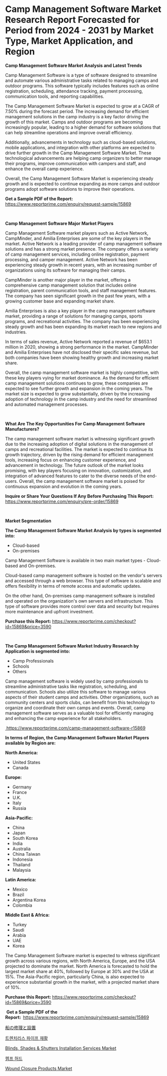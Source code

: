 <p><h1>Camp Management Software Market Research Report Forecasted for Period from 2024 -  2031 by Market Type, Market Application, and Region</h1></p><p><strong>Camp Management Software Market Analysis and Latest Trends</strong></p>
<p><p>Camp Management Software is a type of software designed to streamline and automate various administrative tasks related to managing camps and outdoor programs. This software typically includes features such as online registration, scheduling, attendance tracking, payment processing, communication tools, and reporting capabilities.</p><p>The Camp Management Software Market is expected to grow at a CAGR of 7.50% during the forecast period. The increasing demand for efficient management solutions in the camp industry is a key factor driving the growth of this market. Camps and outdoor programs are becoming increasingly popular, leading to a higher demand for software solutions that can help streamline operations and improve overall efficiency.</p><p>Additionally, advancements in technology such as cloud-based solutions, mobile applications, and integration with other platforms are expected to drive further growth in the Camp Management Software Market. These technological advancements are helping camp organizers to better manage their programs, improve communication with campers and staff, and enhance the overall camp experience.</p><p>Overall, the Camp Management Software Market is experiencing steady growth and is expected to continue expanding as more camps and outdoor programs adopt software solutions to improve their operations.</p></p>
<p><strong>Get a Sample PDF of the Report:&nbsp;</strong> <a href="https://www.reportprime.com/enquiry/request-sample/15869">https://www.reportprime.com/enquiry/request-sample/15869</a></p>
<p>&nbsp;</p>
<p><strong>Camp Management Software Major Market Players</strong></p>
<p><p>Camp Management Software market players such as Active Network, CampMinder, and Amilia Enterprises are some of the key players in the market. Active Network is a leading provider of camp management software solutions and has a strong market presence. The company offers a variety of camp management services, including online registration, payment processing, and camper management. Active Network has been experiencing steady growth in recent years, with an increasing number of organizations using its software for managing their camps.</p><p>CampMinder is another major player in the market, offering a comprehensive camp management solution that includes online registration, parent communication tools, and staff management features. The company has seen significant growth in the past few years, with a growing customer base and expanding market share.</p><p>Amilia Enterprises is also a key player in the camp management software market, providing a range of solutions for managing camps, sports programs, and recreational activities. The company has been experiencing steady growth and has been expanding its market reach to new regions and industries.</p><p>In terms of sales revenue, Active Network reported a revenue of $653.1 million in 2020, showing a strong performance in the market. CampMinder and Amilia Enterprises have not disclosed their specific sales revenue, but both companies have been showing healthy growth and increasing market share.</p><p>Overall, the camp management software market is highly competitive, with these key players vying for market dominance. As the demand for efficient camp management solutions continues to grow, these companies are expected to see further growth and expansion in the coming years. The market size is expected to grow substantially, driven by the increasing adoption of technology in the camp industry and the need for streamlined and automated management processes.</p></p>
<p>&nbsp;</p>
<p><strong>What Are The Key Opportunities For Camp Management Software Manufacturers?</strong></p>
<p><p>The camp management software market is witnessing significant growth due to the increasing adoption of digital solutions in the management of camps and recreational facilities. The market is expected to continue its growth trajectory, driven by the rising demand for efficient management tools, increasing focus on enhancing customer experience, and advancement in technology. The future outlook of the market looks promising, with key players focusing on innovation, customization, and integration of advanced features to cater to the diverse needs of the end-users. Overall, the camp management software market is poised for continuous expansion and evolution in the coming years.</p></p>
<p><strong>Inquire or Share Your Questions If Any Before Purchasing This Report:</strong> <a href="https://www.reportprime.com/enquiry/pre-order/15869">https://www.reportprime.com/enquiry/pre-order/15869</a></p>
<p>&nbsp;</p>
<p><strong>Market Segmentation</strong></p>
<p><strong>The Camp Management Software Market Analysis by types is segmented into:</strong></p>
<p><ul><li>Cloud-based</li><li>On-premises</li></ul></p>
<p><p>Camp Management Software is available in two main market types - Cloud-based and On-premises. </p><p>Cloud-based camp management software is hosted on the vendor's servers and accessed through a web browser. This type of software is scalable and offers flexibility in terms of remote access and automatic updates.</p><p>On the other hand, On-premises camp management software is installed and operated on the organization's own servers and infrastructure. This type of software provides more control over data and security but requires more maintenance and upfront investment.</p></p>
<p><strong>Purchase this Report:&nbsp;</strong><a href="https://www.reportprime.com/checkout?id=15869&price=3590">https://www.reportprime.com/checkout?id=15869&price=3590</a></p>
<p>&nbsp;</p>
<p><strong>The Camp Management Software Market Industry Research by Application is segmented into:</strong></p>
<p><ul><li>Camp Professionals</li><li>Schools</li><li>Others</li></ul></p>
<p><p>Camp management software is widely used by camp professionals to streamline administrative tasks like registration, scheduling, and communication. Schools also utilize this software to manage various aspects of their student camps and activities. Other organizations, such as community centers and sports clubs, can benefit from this technology to organize and coordinate their own camps and events. Overall, camp management software serves as a valuable tool for efficiently managing and enhancing the camp experience for all stakeholders.</p></p>
<p><a href="https://www.reportprime.com/camp-management-software-r15869">&nbsp;https://www.reportprime.com/camp-management-software-r15869</a></p>
<p><strong>In terms of Region, the Camp Management Software Market Players available by Region are:</strong></p>
<p>
    <p> <strong> North America: </strong>
        <ul>
            <li>United States</li>
            <li>Canada</li>
        </ul>
        </p> 
    <p> <strong> Europe: </strong>
        <ul>
            <li>Germany</li>
            <li>France</li>
            <li>U.K.</li>
            <li>Italy</li>
            <li>Russia</li>
        </ul>
        </p> 
    <p> <strong> Asia-Pacific: </strong>
        <ul>
            <li>China</li>
            <li>Japan</li>
            <li>South Korea</li>
            <li>India</li>
            <li>Australia</li>
            <li>China Taiwan</li>
            <li>Indonesia</li>
            <li>Thailand</li>
            <li>Malaysia</li>
        </ul>
        </p> 
    <p> <strong> Latin America: </strong>
        <ul>
            <li>Mexico</li>
            <li>Brazil</li>
            <li>Argentina Korea</li>
            <li>Colombia</li>
        </ul>
        </p> 
    <p> <strong> Middle East & Africa: </strong>
        <ul>
            <li>Turkey</li>
            <li>Saudi</li>
            <li>Arabia</li>
            <li>UAE</li>
            <li>Korea</li>
        </ul>
    </p>
    </p>
<p><p>The Camp Management Software market is expected to witness significant growth across various regions, with North America, Europe, and the USA projected to dominate the market. North America is forecasted to hold the largest market share at 40%, followed by Europe at 30% and the USA at 15%. The Asia-Pacific region, particularly China, is also expected to experience substantial growth in the market, with a projected market share of 10%.</p></p>
<p><strong>Purchase this Report: </strong><a href="https://www.reportprime.com/checkout?id=15869&price=3590">https://www.reportprime.com/checkout?id=15869&price=3590</a></p>
<p>&nbsp;<strong>Get a Sample PDF of the Report:&nbsp;&nbsp;</strong><a href="https://www.reportprime.com/enquiry/request-sample/15869">https://www.reportprime.com/enquiry/request-sample/15869</a></p>
<p><strong></strong></p>
<p><p><a href="https://github.com/AriMuller2009/Market-Research-Report-List-1/blob/main/179480082058.md">船の修理と設置</a></p><p><a href="https://github.com/TimmyMann6767/Market-Research-Report-List-1/blob/main/749792776463.md">트렌치리스 파이프 재활</a></p><p><a href="https://issuu.com/reportprime-2/docs/blinds-shades-shutters-installation-services-marke">Blinds, Shades & Shutters Installation Services Market</a></p><p><a href="https://github.com/khytkeqagplkzqvh/Market-Research-Report-List-2/blob/main/804719876462.md">헴프 허드</a></p><p><a href="https://www.linkedin.com/pulse/wound-closure-products-market-share-evolution-growth-trends-ajusf?trackingId=cvp5qbnFKPC%2BG6%2FlK9xr%2Fg%3D%3D">Wound Closure Products Market</a></p></p>